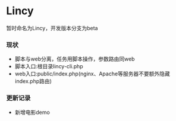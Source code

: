 # Lincy
暂时命名为Lincy，开发版本分支为beta

### 现状

- 脚本与web分离，任务用脚本操作，参数路由同web
- 脚本入口:根目录lincy-cli.php
- web入口:public/index.php(nginx、Apache等服务器不要额外隐藏index.php路由)

### 更新记录
- 新增电影demo

